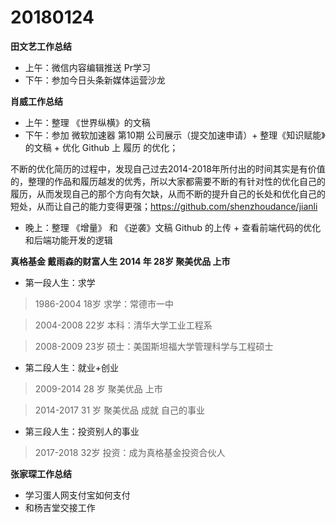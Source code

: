 # 20180124

**田文艺工作总结**
- 上午：微信内容编辑推送 Pr学习
- 下午：参加今日头条新媒体运营沙龙

**肖威工作总结**
- 上午：整理 《世界纵横》的文稿
- 下午：参加 微软加速器 第10期 公司展示（提交加速申请）+ 整理《知识赋能》的文稿 + 优化 Github 上 履历 的优化；

不断的优化简历的过程中，发现自己过去2014-2018年所付出的时间其实是有价值的，整理的作品和履历越发的优秀，所以大家都需要不断的有针对性的优化自己的履历，从而发现自己的那个方向有欠缺，从而不断的提升自己的长处和优化自己的短处，从而让自己的能力变得更强；https://github.com/shenzhoudance/jianli

- 晚上：整理 《增量》 和 《逆袭》文稿 Github 的上传 + 查看前端代码的优化和后端功能开发的逻辑

**真格基金 戴雨森的财富人生 2014 年 28岁 聚美优品 上市**

 - 第一段人生：求学

  >1986-2004  18岁 求学：常德市一中

  >2004-2008  22岁 本科：清华大学工业工程系

  >2008-2009  23岁 硕士：美国斯坦福大学管理科学与工程硕士

 - 第二段人生：就业+创业

  >2009-2014 28 岁 聚美优品 上市

  >2014-2017 31 岁 聚美优品 成就 自己的事业


 - 第三段人生：投资别人的事业

  >2017-2018 32岁 投资：成为真格基金投资合伙人

  **张家琛工作总结**
  - 学习蛋人网支付宝如何支付
  - 和杨吉堂交接工作
